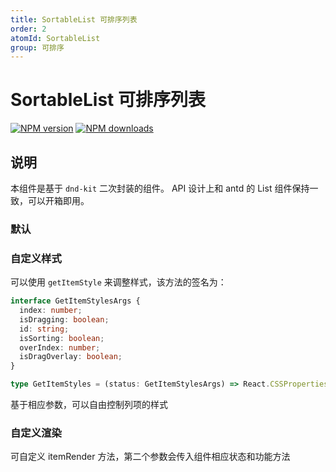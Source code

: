 ```yaml
---
title: SortableList 可排序列表
order: 2
atomId: SortableList
group: 可排序
---
```


# SortableList 可排序列表

[![NPM version][version-image]][version-url] [![NPM downloads][download-image]][download-url]

<!-- npm url -->

[version-image]: http://img.shields.io/npm/v/@arvinxu/sortable-list.svg?color=deepgreen&label=latest
[version-url]: http://npmjs.org/package/@arvinxu/sortable-list
[download-image]: https://img.shields.io/npm/dm/@arvinxu/sortable-list.svg
[download-url]: https://npmjs.org/package/@arvinxu/sortable-list

## 说明

本组件是基于 `dnd-kit` 二次封装的组件。 API 设计上和 antd 的 List 组件保持一致，可以开箱即用。

### 默认

<code src="../demos/Basic" ></code>

### 自定义样式

可以使用 `getItemStyle` 来调整样式，该方法的签名为：

```typescript
interface GetItemStylesArgs {
  index: number;
  isDragging: boolean;
  id: string;
  isSorting: boolean;
  overIndex: number;
  isDragOverlay: boolean;
}

type GetItemStyles = (status: GetItemStylesArgs) => React.CSSProperties;
```

基于相应参数，可以自由控制列项的样式

<code src="../demos/CustomStyle" ></code>

### 自定义渲染

可自定义 itemRender 方法，第二个参数会传入组件相应状态和功能方法

<code src="../demos/CustomRender" ></code>
